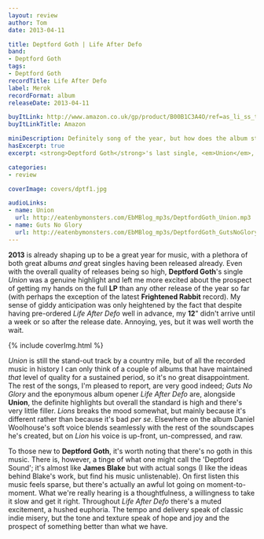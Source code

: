 ```yaml
---
layout: review
author: Tom
date: 2013-04-11

title: Deptford Goth | Life After Defo
band:
- Deptford Goth
tags:
- Deptford Goth
recordTitle: Life After Defo
label: Merok
recordFormat: album
releaseDate: 2013-04-11

buyItLink: http://www.amazon.co.uk/gp/product/B00B1C3A4O/ref=as_li_ss_tl?ie=UTF8&camp=1634&creative=19450&creativeASIN=B00B1C3A4O&linkCode=as2&tag=eatebymons-21
buyItLinkTitle: Amazon

miniDescription: Definitely song of the year, but how does the album stack up?
hasExcerpt: true
excerpt: <strong>Deptford Goth</strong>'s last single, <em>Union</em>, is one of the best tracks released in ages. On <em>Life After Defo</em> it's still a stand-out, but the album's no duffer either.

categories:
- review

coverImage: covers/dptf1.jpg

audioLinks:
- name: Union
  url: http://eatenbymonsters.com/EbMBlog_mp3s/DeptfordGoth_Union.mp3
- name: Guts No Glory
  url: http://eatenbymonsters.com/EbMBlog_mp3s/DeptfordGoth_GutsNoGlory.mp3
---
```


**2013** is already shaping up to be a great year for music, with a plethora of both great albums _and_ great singles having been released already. Even with the overall quality of releases being so high, **Deptford Goth**'s single *Union* was a genuine highlight and left me more excited about the prospect of getting my hands on the full **LP** than any other release of the year so far (with perhaps the exception of the latest **Frightened Rabbit** record). My sense of giddy anticipation was only heightened by the fact that despite having pre-ordered *Life After Defo* well in advance, my **12**" didn't arrive until a week or so after the release date. Annoying, yes, but it was well worth the wait.

<div>{% include coverImg.html %}</div>

*Union* is still the stand-out track by a country mile, but of all the recorded music in history I can only think of a couple of albums that have maintained _that_ level of quality for a sustained period, so it's no great disappointment. The rest of the songs, I'm pleased to report, are very good indeed; *Guts No Glory* and the eponymous album opener *Life After Defo* are, alongside **Union**, the definite highlights but overall the standard is high and there's very little filler. *Lions* breaks the mood somewhat, but mainly because it's different rather than because it's bad _per se_. Elsewhere on the album Daniel Woolhouse's soft voice blends seamlessly with the rest of the soundscapes he's created, but on *Lion* his voice is up-front, un-compressed, and raw.

To those new to **Deptford Goth**, it's worth noting that there's no goth in this music. There is, however, a tinge of what one might call the 'Deptford Sound'; it's almost like **James Blake** but with actual songs (I like the ideas behind Blake's work, but find his music unlistenable). On first listen this music feels sparse, but there's actually an awful lot going on moment-to-moment. What we're really hearing is a thoughtfulness, a willingness to take it slow and get it right. Throughout *Life After Defo* there's a muted excitement, a hushed euphoria. The tempo and delivery speak of classic indie misery, but the tone and texture speak of hope and joy and the prospect of something better than what we have.